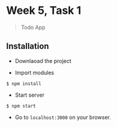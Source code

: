 # Week 5, Task 1

> Todo App

## Installation

- Downlaoad the project

- Import modules

```
$ npm install
```

- Start server
```
$ npm start
```

- Go to `localhost:3000` on your browser.

<a href="./public/1.png"></a>
